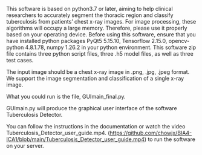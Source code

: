 This software is based on python3.7 or later, aiming to help clinical researchers to accurately segment the thoracic region and classify tuberculosis from patients’ chest x-ray images. For 
image processing, these algorithms will occupy a large memory. Therefore, please use it properly based on your operating device. 
Before using this software, ensure that you have installed python packages PyQt5 5.15.10, Tensorflow 2.15.0, opencv-python 4.8.1.78, numpy 1.26.2 in your python environment. This software zip file contains three python script files, three .h5 model files, as well as three test cases.

The input image should be a chest x-ray image in .png, .jpg, .jpeg format. We support the image segmentation and classification of a single x-ray image.

What you could run is the file, GUImain_final.py.

GUImain.py will produce the graphical user interface of the software Tuberculosis Detector. 

You can follow the instructions in the documentation or watch the video Tuberculosis_Detector_user_guide.mp4.
(https://github.com/chowjx/BIA4-ICA1/blob/main/Tuberculosis_Detector_user_guide.mp4) to run the software on your server.
